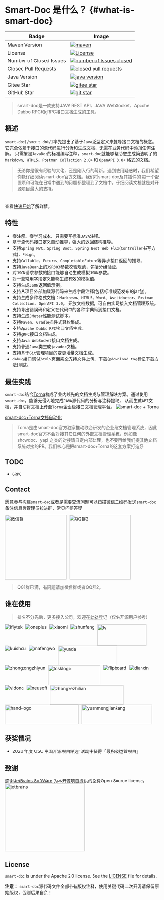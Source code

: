 # Smart-Doc 是什么？ {#what-is-smart-doc}

| Badge                   | Image                                                                                                                                                                              |
|-------------------------|------------------------------------------------------------------------------------------------------------------------------------------------------------------------------------|
| Maven Version           | [![maven](https://img.shields.io/maven-central/v/com.ly.smart-doc/smart-doc)](https://img.shields.io/maven-central/v/com.ly.smart-doc/smart-doc)                                   |
| License                 | [![License](https://img.shields.io/badge/license-Apache%202-green.svg)](https://www.apache.org/licenses/LICENSE-2.0)                                                               |
| Number of Closed Issues | [![number of issues closed](https://img.shields.io/github/issues-closed-raw/smart-doc-group/smart-doc)](https://img.shields.io/github/issues-closed-raw/smart-doc-group/smart-doc) |
| Closed Pull Requests    | [![closed pull requests](https://img.shields.io/github/issues-pr-closed/smart-doc-group/smart-doc)](https://img.shields.io/github/issues-pr-closed/smart-doc-group/smart-doc)      |
| Java Version            | [![java version](https://img.shields.io/badge/JAVA-1.8+-green.svg)](https://img.shields.io/badge/JAVA-1.8+-green.svg)                                                              | |
| Gitee Star              | [![gitee star](https://gitee.com/smart-doc-team/smart-doc/badge/star.svg)](https://gitee.com/smart-doc-team/smart-doc/badge/star.svg)                                              |
| GitHub Star             | [![git star](https://img.shields.io/github/stars/smart-doc-group/smart-doc.svg)](https://img.shields.io/github/stars/smart-doc-group/smart-doc.svg)                                |

> smart-doc是一款支持JAVA REST API、JAVA WebSocket、Apache Dubbo RPC和gRPC接口文档生成的工具。

## 概述
`smart-doc[/smɑːt dɒk/]`率先提出了基于`Java`泛型定义来推导接口文档的概念。它完全依赖于接口的源代码进行分析和生成文档，无需在业务代码中添加任何注解。
只需按照`JavaDoc`的标准编写注释，`smart-doc`就能够帮助您生成简洁明了的`Markdown`、`HTML5`、`Postman Collection 2.0+` 和 `OpenAPI 3.0+` 格式的文档。

> 无论你是很有经验的大佬、还是刚入行的萌新。遇到使用疑惑时，我们希望你能仔细阅读smart-doc官方文档。我们将smart-doc及其插件的 每一个配置项和可能在日常中遇到的问题都整理到了文档中。仔细阅读文档就是对开源项目最大的支持。

<div class="tip custom-block" style="padding-top: 8px">

查看[快速开始](getting-started)了解详情。

</div>


## 特性

- 零注解、零学习成本、只需要写标准`JAVA`注释。
- 基于源代码接口定义自动推导，强大的返回结构推导。
- 支持`Spring MVC`、`Spring Boot`、`Spring Boot Web Flux`(`Controller`书写方式)、`Feign`。
- 支持`Callable`、`Future`、`CompletableFuture`等异步接口返回的推导。
- 支持`JavaBean`上的`JSR303`参数校验规范，包括分组验证。
- 对`JSON`请求参数的接口能够自动生成模拟`JSON`参数。
- 对一些常用字段定义能够生成有效的模拟值。
- 支持生成`JSON`返回值示例。
- 支持从项目外部加载源代码来生成字段注释(包括标准规范发布的jar包)。
- 支持生成多种格式文档：`Markdown`、`HTML5`、`Word`、`Asciidoctor`、`Postman Collection`、`OpenAPI 3.0`。 开放文档数据，可自由实现接入文档管理系统。
- 支持导出错误码和定义在代码中的各种字典码到接口文档。
- 支持生成`JMeter`性能测试脚本。
- 支持`Maven`、`Gradle`插件式轻松集成。
- 支持`Apache Dubbo RPC`接口文档生成。
- 支持`gRPC`接口文档生成。
- 支持`Java WebSocket`接口文档生成。
- 支持普通`Java`类生成`javadoc`文档。
- 支持基于`Git`管理项目的变更增量文档生成。
- `debug`接口调试`html5`页面完全支持文件上传，下载(`@download tag`标记下载方法)测试。


## 最佳实践
`smart-doc`结合[Torna](http://torna.cn/)构成了业内领先的文档生成与管理解决方案。通过使用`smart-doc`，能够无侵入地完成`JAVA`源代码的分析与注释提取，
从而生成`API`文档，并自动将文档上传至`Torna`企业级接口文档管理平台。
![smart-doc + Torna](/assets/smart-to-torna.png)

[smart-doc+Torna文档自动化](integrated/torna#文档全流程自动化)

> Torna是由smart-doc官方独家推动联合研发的企业级文档管理系统，因此smart-doc官方不会对接其它任何的外部文档管理系统，例如像showdoc、yapi 之类的对接请自定内部处理，也不要再给我们提其他文档系统对接的PR。我们核心是把smart-doc+Torna的这套方案打造好


## TODO
- `GRPC`

## Contact

愿意参与构建`smart-doc`或者是需要交流问题可以扫描微信二维码发送`smart-doc`备注信息后管理员拉进群，[常见问题答疑](faq/faq)
<div style="display: flex; flex-wrap: wrap;">
    <div style="margin-right: 10px;">
        <img src="/assets/wechat.png" title="微信群" width="200px" height="210px"/>
    </div>
    <div style="margin-right: 10px;">
        <img src="/assets/smart-doc-qq2.jpeg" title="QQ群2" width="200px" 
height="210px"/>
    </div>
</div>


> QQ1群已满，有问题请加微信群或者QQ群2。


## 谁在使用

> 排名不分先后，更多接入公司，欢迎在[此处](https://github.com/smart-doc-group/smart-doc/issues/12)登记（仅供开源用户参考）

<div style="display: flex; flex-wrap: wrap;">
    <div style="margin-right: 10px;">
        <img src="/assets/known-users/iflytek.png" alt="iflytek" title="科大讯飞">
    </div>
    <div style="margin-right: 10px;">
        <img src="/assets/known-users/oneplus.png" alt="oneplus" title="一加">
    </div>
    <div style="margin-right: 10px;">
        <img src="/assets/known-users/xiaomi.png" alt="xiaomi" title="小米">
    </div>
    <div style="margin-right: 10px;">
        <img src="/assets/known-users/shunfeng.png" alt="shunfeng" title="顺丰">
    </div>
    <div style="margin-right: 10px;">
        <img src="/assets/known-users/ly.jpeg" alt="ly" title="同程旅行" style="width: 160px; height: 70px;">
    </div>
    <div style="margin-right: 10px;">
        <img src="/assets/known-users/kuishou.png" alt="kuishou" title="快手">
    </div>
    <div style="margin-right: 10px;">
        <img src="/assets/known-users/mafengwo.png" alt="mafengwo" title="马蜂窝">
    </div>
    <div style="margin-right: 10px;">
        <img src="/assets/known-users/yunda.png" alt="yunda" title="韵达速递" style="width: 192px; height: 64px;">
    </div>
    <div style="margin-right: 10px;">
        <img src="/assets/known-users/zhongtongzhiyun.png" alt="zhongtongzhiyun" title="中通智运">
    </div>
    <div style="margin-right: 10px;">
        <img src="/assets/known-users/tcsklogo.jpeg" alt="tcsklogo" title="同程数科" style="width: 170px; height: 64px;">
    </div>
    <div style="margin-right: 10px;">
        <img src="/assets/known-users/flipboard.png" alt="flipboard" title="红板报">
    </div>
    <div style="margin-right: 10px;">
        <img src="/assets/known-users/dianxin.png" alt="dianxin" title="中国电信">
    </div>
    <div style="margin-right: 10px;">
        <img src="/assets/known-users/yidong.png" alt="yidong" title="中国移动">
    </div>
    <div style="margin-right: 10px;">
        <img src="/assets/known-users/neusoft.png" alt="neusoft" title="东软集团">
    </div>
    <div style="margin-right: 10px;">
        <img src="/assets/known-users/zhongkezhilian.png" alt="zhongkezhilian" title="中科智链" style="width: 240px; height: 64px;">
    </div>
    <div style="margin-right: 10px;">
        <img src="/assets/known-users/hand-logo.svg" alt="hand-logo" title="上海汉得信息技术股份有限公司" style="width: 240px; height: 64px;">
    </div>
    <div style="margin-right: 10px;">
        <img src="/assets/known-users/yuanmengjiankang.png" alt="yuanmengjiankang" title="远盟健康" style="width: 230px; height: 64px;">
    </div>
</div>



## 获奖情况

- 2020 年度 OSC 中国开源项目评选”活动中获得「最积极运营项目」


## 致谢
感谢[JetBrains SoftWare](https://www.jetbrains.com) 为本开源项目提供的免费Open Source license。<br/>
<img src="/assets/jetbrains-variant-3.png" alt="jetbrains" width="260px" height="220px"/>

## License

`smart-doc` is under the Apache 2.0 license. See the [LICENSE](https://github.com/smart-doc-group/smart-doc/blob/master/LICENSE) file for details.

**注意：** `smart-doc`源代码文件全部带有版权注释，使用关键代码二次开源请保留原始版权，否则后果自负！
